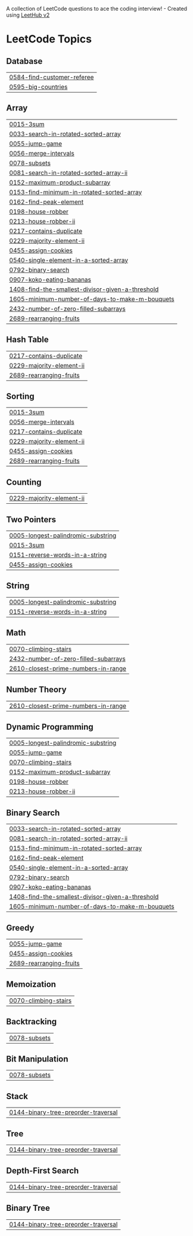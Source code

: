 A collection of LeetCode questions to ace the coding interview! - Created using [LeetHub v2](https://github.com/arunbhardwaj/LeetHub-2.0)
<!---LeetCode Topics Start-->
# LeetCode Topics
## Database
|  |
| ------- |
| [0584-find-customer-referee](https://github.com/Bhuvan028/Leetcode/tree/master/0584-find-customer-referee) |
| [0595-big-countries](https://github.com/Bhuvan028/Leetcode/tree/master/0595-big-countries) |
## Array
|  |
| ------- |
| [0015-3sum](https://github.com/Bhuvan028/Leetcode/tree/master/0015-3sum) |
| [0033-search-in-rotated-sorted-array](https://github.com/Bhuvan028/Leetcode/tree/master/0033-search-in-rotated-sorted-array) |
| [0055-jump-game](https://github.com/Bhuvan028/Leetcode/tree/master/0055-jump-game) |
| [0056-merge-intervals](https://github.com/Bhuvan028/Leetcode/tree/master/0056-merge-intervals) |
| [0078-subsets](https://github.com/Bhuvan028/Leetcode/tree/master/0078-subsets) |
| [0081-search-in-rotated-sorted-array-ii](https://github.com/Bhuvan028/Leetcode/tree/master/0081-search-in-rotated-sorted-array-ii) |
| [0152-maximum-product-subarray](https://github.com/Bhuvan028/Leetcode/tree/master/0152-maximum-product-subarray) |
| [0153-find-minimum-in-rotated-sorted-array](https://github.com/Bhuvan028/Leetcode/tree/master/0153-find-minimum-in-rotated-sorted-array) |
| [0162-find-peak-element](https://github.com/Bhuvan028/Leetcode/tree/master/0162-find-peak-element) |
| [0198-house-robber](https://github.com/Bhuvan028/Leetcode/tree/master/0198-house-robber) |
| [0213-house-robber-ii](https://github.com/Bhuvan028/Leetcode/tree/master/0213-house-robber-ii) |
| [0217-contains-duplicate](https://github.com/Bhuvan028/Leetcode/tree/master/0217-contains-duplicate) |
| [0229-majority-element-ii](https://github.com/Bhuvan028/Leetcode/tree/master/0229-majority-element-ii) |
| [0455-assign-cookies](https://github.com/Bhuvan028/Leetcode/tree/master/0455-assign-cookies) |
| [0540-single-element-in-a-sorted-array](https://github.com/Bhuvan028/Leetcode/tree/master/0540-single-element-in-a-sorted-array) |
| [0792-binary-search](https://github.com/Bhuvan028/Leetcode/tree/master/0792-binary-search) |
| [0907-koko-eating-bananas](https://github.com/Bhuvan028/Leetcode/tree/master/0907-koko-eating-bananas) |
| [1408-find-the-smallest-divisor-given-a-threshold](https://github.com/Bhuvan028/Leetcode/tree/master/1408-find-the-smallest-divisor-given-a-threshold) |
| [1605-minimum-number-of-days-to-make-m-bouquets](https://github.com/Bhuvan028/Leetcode/tree/master/1605-minimum-number-of-days-to-make-m-bouquets) |
| [2432-number-of-zero-filled-subarrays](https://github.com/Bhuvan028/Leetcode/tree/master/2432-number-of-zero-filled-subarrays) |
| [2689-rearranging-fruits](https://github.com/Bhuvan028/Leetcode/tree/master/2689-rearranging-fruits) |
## Hash Table
|  |
| ------- |
| [0217-contains-duplicate](https://github.com/Bhuvan028/Leetcode/tree/master/0217-contains-duplicate) |
| [0229-majority-element-ii](https://github.com/Bhuvan028/Leetcode/tree/master/0229-majority-element-ii) |
| [2689-rearranging-fruits](https://github.com/Bhuvan028/Leetcode/tree/master/2689-rearranging-fruits) |
## Sorting
|  |
| ------- |
| [0015-3sum](https://github.com/Bhuvan028/Leetcode/tree/master/0015-3sum) |
| [0056-merge-intervals](https://github.com/Bhuvan028/Leetcode/tree/master/0056-merge-intervals) |
| [0217-contains-duplicate](https://github.com/Bhuvan028/Leetcode/tree/master/0217-contains-duplicate) |
| [0229-majority-element-ii](https://github.com/Bhuvan028/Leetcode/tree/master/0229-majority-element-ii) |
| [0455-assign-cookies](https://github.com/Bhuvan028/Leetcode/tree/master/0455-assign-cookies) |
| [2689-rearranging-fruits](https://github.com/Bhuvan028/Leetcode/tree/master/2689-rearranging-fruits) |
## Counting
|  |
| ------- |
| [0229-majority-element-ii](https://github.com/Bhuvan028/Leetcode/tree/master/0229-majority-element-ii) |
## Two Pointers
|  |
| ------- |
| [0005-longest-palindromic-substring](https://github.com/Bhuvan028/Leetcode/tree/master/0005-longest-palindromic-substring) |
| [0015-3sum](https://github.com/Bhuvan028/Leetcode/tree/master/0015-3sum) |
| [0151-reverse-words-in-a-string](https://github.com/Bhuvan028/Leetcode/tree/master/0151-reverse-words-in-a-string) |
| [0455-assign-cookies](https://github.com/Bhuvan028/Leetcode/tree/master/0455-assign-cookies) |
## String
|  |
| ------- |
| [0005-longest-palindromic-substring](https://github.com/Bhuvan028/Leetcode/tree/master/0005-longest-palindromic-substring) |
| [0151-reverse-words-in-a-string](https://github.com/Bhuvan028/Leetcode/tree/master/0151-reverse-words-in-a-string) |
## Math
|  |
| ------- |
| [0070-climbing-stairs](https://github.com/Bhuvan028/Leetcode/tree/master/0070-climbing-stairs) |
| [2432-number-of-zero-filled-subarrays](https://github.com/Bhuvan028/Leetcode/tree/master/2432-number-of-zero-filled-subarrays) |
| [2610-closest-prime-numbers-in-range](https://github.com/Bhuvan028/Leetcode/tree/master/2610-closest-prime-numbers-in-range) |
## Number Theory
|  |
| ------- |
| [2610-closest-prime-numbers-in-range](https://github.com/Bhuvan028/Leetcode/tree/master/2610-closest-prime-numbers-in-range) |
## Dynamic Programming
|  |
| ------- |
| [0005-longest-palindromic-substring](https://github.com/Bhuvan028/Leetcode/tree/master/0005-longest-palindromic-substring) |
| [0055-jump-game](https://github.com/Bhuvan028/Leetcode/tree/master/0055-jump-game) |
| [0070-climbing-stairs](https://github.com/Bhuvan028/Leetcode/tree/master/0070-climbing-stairs) |
| [0152-maximum-product-subarray](https://github.com/Bhuvan028/Leetcode/tree/master/0152-maximum-product-subarray) |
| [0198-house-robber](https://github.com/Bhuvan028/Leetcode/tree/master/0198-house-robber) |
| [0213-house-robber-ii](https://github.com/Bhuvan028/Leetcode/tree/master/0213-house-robber-ii) |
## Binary Search
|  |
| ------- |
| [0033-search-in-rotated-sorted-array](https://github.com/Bhuvan028/Leetcode/tree/master/0033-search-in-rotated-sorted-array) |
| [0081-search-in-rotated-sorted-array-ii](https://github.com/Bhuvan028/Leetcode/tree/master/0081-search-in-rotated-sorted-array-ii) |
| [0153-find-minimum-in-rotated-sorted-array](https://github.com/Bhuvan028/Leetcode/tree/master/0153-find-minimum-in-rotated-sorted-array) |
| [0162-find-peak-element](https://github.com/Bhuvan028/Leetcode/tree/master/0162-find-peak-element) |
| [0540-single-element-in-a-sorted-array](https://github.com/Bhuvan028/Leetcode/tree/master/0540-single-element-in-a-sorted-array) |
| [0792-binary-search](https://github.com/Bhuvan028/Leetcode/tree/master/0792-binary-search) |
| [0907-koko-eating-bananas](https://github.com/Bhuvan028/Leetcode/tree/master/0907-koko-eating-bananas) |
| [1408-find-the-smallest-divisor-given-a-threshold](https://github.com/Bhuvan028/Leetcode/tree/master/1408-find-the-smallest-divisor-given-a-threshold) |
| [1605-minimum-number-of-days-to-make-m-bouquets](https://github.com/Bhuvan028/Leetcode/tree/master/1605-minimum-number-of-days-to-make-m-bouquets) |
## Greedy
|  |
| ------- |
| [0055-jump-game](https://github.com/Bhuvan028/Leetcode/tree/master/0055-jump-game) |
| [0455-assign-cookies](https://github.com/Bhuvan028/Leetcode/tree/master/0455-assign-cookies) |
| [2689-rearranging-fruits](https://github.com/Bhuvan028/Leetcode/tree/master/2689-rearranging-fruits) |
## Memoization
|  |
| ------- |
| [0070-climbing-stairs](https://github.com/Bhuvan028/Leetcode/tree/master/0070-climbing-stairs) |
## Backtracking
|  |
| ------- |
| [0078-subsets](https://github.com/Bhuvan028/Leetcode/tree/master/0078-subsets) |
## Bit Manipulation
|  |
| ------- |
| [0078-subsets](https://github.com/Bhuvan028/Leetcode/tree/master/0078-subsets) |
## Stack
|  |
| ------- |
| [0144-binary-tree-preorder-traversal](https://github.com/Bhuvan028/Leetcode/tree/master/0144-binary-tree-preorder-traversal) |
## Tree
|  |
| ------- |
| [0144-binary-tree-preorder-traversal](https://github.com/Bhuvan028/Leetcode/tree/master/0144-binary-tree-preorder-traversal) |
## Depth-First Search
|  |
| ------- |
| [0144-binary-tree-preorder-traversal](https://github.com/Bhuvan028/Leetcode/tree/master/0144-binary-tree-preorder-traversal) |
## Binary Tree
|  |
| ------- |
| [0144-binary-tree-preorder-traversal](https://github.com/Bhuvan028/Leetcode/tree/master/0144-binary-tree-preorder-traversal) |
<!---LeetCode Topics End-->
